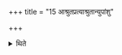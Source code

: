+++
title = "15 आश्रुतप्रत्याश्रुतान्युपांशु"

+++

<details><summary>थिते</summary>

आश्रुतप्रत्याश्रुतान्युपांशु १५
</details>
